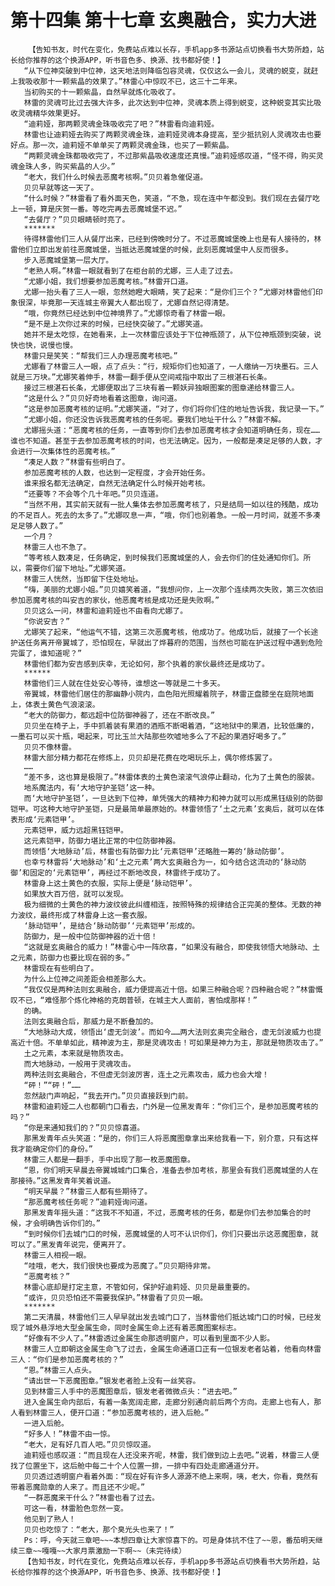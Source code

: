# 第十四集 第十七章 玄奥融合，实力大进
        【告知书友，时代在变化，免费站点难以长存，手机app多书源站点切换看书大势所趋，站长给你推荐的这个换源APP，听书音色多、换源、找书都好使！】
       “从下位神突破到中位神，这天地法则降临包容灵魂，仅仅这么一会儿，灵魂的蜕变，就赶上我吸收那十一颗紫晶的效果了。”林雷心中惊叹不已，这三十二年来。
       当初购买的十一颗紫晶，自然早就炼化吸收了。
       林雷的灵魂可比过去强大许多，此次达到中位神，灵魂本质上得到蜕变，这种蜕变其实比吸收灵魂精华效果更好。
       “迪莉娅，那两颗灵魂金珠吸收完了吧？”林雷看向迪莉娅。
       林雷也让迪莉娅去购买了两颗灵魂金珠，迪莉娅灵魂本身提高，至少抵抗别人灵魂攻击也要好点。那一次，迪莉娅不单单买了两颗灵魂金珠，也买了一颗紫晶。
       “两颗灵魂金珠都吸收完了，不过那紫晶吸收速度还真慢。”迪莉娅感叹道，“怪不得，购买灵魂金珠人多，购买紫晶的人少。”
       “老大，我们什么时候去恶魔考核啊。”贝贝着急催促道。
       贝贝早就等这一天了。
       “什么时候？”林雷看了看外面天色，笑道，“不急，现在连中午都没到。我们现在去餐厅吃上一顿，算是庆贺一番。等吃完再去恶魔城堡不迟。”
       “去餐厅？”贝贝眼睛顿时亮了。
       *******
       待得林雷他们三人从餐厅出来，已经到傍晚时分了。不过恶魔城堡晚上也是有人接待的，林雷他们立即出发前往恶魔城堡，当抵达恶魔城堡的时候，此刻恶魔城堡中人反而很多。
       步入恶魔城堡第一层大厅。
       “老熟人啊。”林雷一眼就看到了在柜台前的尤娜，三人走了过去。
       “尤娜小姐，我们想要参加恶魔考核。”林雷开口道。
       尤娜一抬头看了三人一眼，忽然她瞪大眼睛，笑了起来：“是你们三个？”尤娜对林雷他们印象很深，毕竟那一天连城主帝翼大人都出现了，尤娜自然记得清楚。
       “哦，你竟然已经达到中位神境界了。”尤娜惊奇看了林雷一眼。
       “是不是上次你过来的时候，已经快突破了。”尤娜笑道。
       她并不是太吃惊，在她看来，上一次林雷应该处于下位神瓶颈了，从下位神瓶颈到突破，说快也快，说慢也慢。
       林雷只是笑笑：“帮我们三人办理恶魔考核吧。”
       尤娜看了林雷三人一眼，点了点头：“行，规矩你们也知道了，一人缴纳一万块墨石。三人就是三万块。”尤娜笑着伸手，林雷一翻手便从空间戒指中取出了三根湛石长条。
       接过三根湛石长条，尤娜便取出了三块有着一颗妖异独眼图案的图章递给林雷三人。
       “这是什么？”贝贝好奇地看着这图章，询问道。
       “这是参加恶魔考核的证明。”尤娜笑道，“对了，你们将你们住的地址告诉我，我记录一下。”
       “尤娜小姐，你还没告诉我恶魔考核的任务呢。要我们地址干什么？”林雷不解。
       尤娜摇头道：“恶魔考核的任务，一直等到你们去参加恶魔考核才会知道明确任务，现在……谁也不知道。甚至于去参加恶魔考核的时间，也无法确定。因为，一般都是凑足足够的人数，才会进行一次集体性的恶魔考核。”
       “凑足人数？”林雷有些明白了。
       参加恶魔考核的人数，也达到一定程度，才会开始任务。
       谁来报名都无法确定，自然无法确定什么时候开始考核。
       “还要等？不会等个几十年吧。”贝贝连道。
       “当然不用，其实前天就有一批人集体去参加恶魔考核了，只是结局一如以往的残酷，成功的不足百人。死去的太多了。”尤娜叹息一声，“哦，你们也别着急。一般一月时间，就差不多凑足足够人数了。”
       一个月？
       林雷三人也不急了。
       “等考核人数凑足，任务确定，到时候我们恶魔城堡的人，会去你们的住处通知你们。所以，需要你们留下地址。”尤娜笑道。
       林雷三人恍然，当即留下住处地址。
       “嗨，美丽的尤娜小姐。”贝贝嬉笑着道，“我想问你，上一次那个连续两次失败，第三次依旧参加恶魔考核的叫安吉的家伙，他恶魔考核是成功还是失败啊。”
       贝贝这么一问，林雷和迪莉娅也不由看向尤娜了。
       “你说安吉？”
       尤娜笑了起来，“他运气不错，这第三次恶魔考核，他成功了。他成功后，就接了一个长途护送任务离开帝翼城了，恐怕现在，早就出了烨暮府的范围，当然也可能在护送过程中遇到危险完蛋了，谁知道呢？”
       林雷他们都为安吉感到庆幸，无论如何，那个执着的家伙最终还是成功了。
       ******
       林雷他们三人就在住处安心等待，谁想这一等就是二十多天。
       帝翼城，林雷他们居住的那幽静小院内，血色阳光照耀着院子，林雷正盘膝坐在庭院地面上，体表土黄色气浪滚滚。
       “老大的防御力，都远超中位防御神器了，还在不断改良。”
       贝贝坐在椅子上，手中抓着装有果酒的酒瓶不断喝着酒，“这地狱中的果酒，比较低廉的，一墨石可以买十瓶，喝起来，可比玉兰大陆那些吹嘘地多么了不起的果酒好喝多了。”
       贝贝不像林雷。
       林雷大部分精力都花在修炼上，贝贝却是花费在吃喝玩乐上，偶尔修炼罢了。
       ……
       “差不多，这也算是极限了。”林雷体表的土黄色滚滚气浪停止翻动，化为了土黄色的服装。
       地系魔法内，有‘大地守护圣铠’这一种。
       而‘大地守护圣铠’，一旦达到下位神，单凭强大的精神力和神力就可以形成黑钰级别的防御铠甲。可这种大地守护圣铠，只是最简单最原始的。林雷领悟了‘土之元素’玄奥后，就可以在体表形成‘元素铠甲’。
       元素铠甲，威力远超黑钰铠甲。
       这元素铠甲，防御力堪比正常的中位防御神器。
       而领悟‘大地脉动’后，林雷也有防御力比‘元素铠甲’还略胜一筹的‘脉动防御’。
       也幸亏林雷将‘大地脉动’和‘土之元素’两大玄奥融合为一，如今结合这流动的‘脉动防御’和固定的‘元素铠甲’，再经过不断地改良，林雷终于成功了。
       林雷身上这土黄色的衣服，实际上便是‘脉动铠甲’。
       如果放大百万倍，就可以发现。
       极为细微的土黄色的神力波纹彼此纠缠相连，按照特殊的规律结合正完美的整体。无数的神力波纹，最终形成了林雷身上这一套衣服。
       ‘脉动铠甲’，是结合‘脉动防御’‘元素铠甲’形成的。
       防御力，是一般中位防御神器的近十倍！
       “这就是玄奥融合的威力！”林雷心中一阵欣喜，“如果没有融合，即使我领悟大地脉动、土之元素，防御力也要比现在弱的多。”
       林雷现在有些明白了。
       为什么上位神之间差距会相差那么大。
       “我仅仅是两种法则玄奥融合，威力便提高近十倍。如果三种融合呢？四种融合呢？”林雷慨叹不已，“难怪那个炼化神格的克朗普顿，在城主大人面前，害怕成那样！”
       的确。
       法则玄奥融合后，那威力是不断叠加的。
       “大地脉动大成，领悟出‘虚无剑波’。而如今……两大法则玄奥完全融合，虚无剑波威力也提高近十倍。不单单如此，精神波为主，那是灵魂攻击！可如果是神力为主，那就是物质攻击了。”
       土之元素，本来就是物质攻击。
       而大地脉动，一般用于灵魂攻击。
       两种法则玄奥融合，不但虚无剑波厉害，连土之元素攻击，威力也会大增！
       “砰！”“砰！”……
       忽然敲门声响起，“我去开门。”贝贝直接跃到门前。
       林雷和迪莉娅二人也都朝门口看去，门外是一位黑发青年：“你们三个，是参加恶魔考核的吗？”
       “你是来通知我们的？”贝贝惊喜道。
       那黑发青年点头笑道：“是的，你们三人将恶魔图章拿出来给我看一下，别介意，只有这样我才能确定你们的身份。”
       林雷三人都是一翻手，手中出现了那一枚恶魔图章。
       “恩，你们明天早晨去帝翼城城门口集合，准备去参加考核，那里会有我们恶魔城堡的人在那接待。”这黑发青年笑着说道。
       “明天早晨？”林雷三人都有些期待了。
       “那恶魔考核任务呢？”迪莉娅询问道。
       那黑发青年摇头道：“这我不不知道，不过，恶魔考核的任务，都是你们去参加集合的时候，才会明确告诉你们的。”
       “到时候你们去城门口的时候，恶魔城堡的人可不认识你们，你们只要出示这恶魔图章，就可以了。”黑发青年说完，便离开了。
       林雷三人相视一眼。
       “哇哦，老大，我们很快也要成为恶魔了。”贝贝期待非常。
       “恶魔考核？”
       林雷心底却是打定主意，不管如何，保护好迪莉娅、贝贝是最重要的。
       “或许，贝贝恐怕还不需要我保护。”林雷看了贝贝一眼。
       *******
       第二天清晨，林雷他们三人早早就出发去城门口了，当林雷他们抵达城门口的时候，已经发现了城外悬浮地大型金属生命，同时金属生命上还有着恶魔图案标志。
       “好像有不少人了。”林雷透过金属生命那透明窗户，可以看到里面不少人影。
       林雷三人立即朝这金属生命飞了过去，金属生命通道口正有一位银发老者站着，他看向林雷三人：“你们是参加恶魔考核的？”
       “恩。”林雷三人点头。
       “请出世一下恶魔图章。”银发老者脸上没有一丝笑容。
       见到林雷三人手中的恶魔图章后，银发老者微微点头：“进去吧。”
       进入金属生命内部后，有着一条宽阔走廊，走廊分别通向前后两个方向。走廊上也有人，那人看到林雷三人，便开口道：“参加恶魔考核的，进入后舱。”
       一进入后舱。
       “好多人！”林雷不由一惊。
       “老大，足有好几百人吧。”贝贝惊叹道。
       迪莉娅也感叹道：“而且现在人还没来齐呢，林雷，我们做到边上去吧。”说着，林雷三人便找了位置坐下，这后舱中每二十个人位置一排，一排中有四处走廊通道分开。
       贝贝透过透明窗户看着外面：“现在好有许多人源源不绝上来啊，咦，老大，你看，竟然有带着恶魔勋章的人来了。而且还不少呢。”
       “一群恶魔来干什么？”林雷也看了过去。
       可这一看，林雷脸色忽然一变。
       他见到了熟人！
       贝贝也吃惊了：“老大，那个臭光头也来了！”
       Ps：呼，今天就三章吧~~~本想四章让大家惊喜下的。可是身体抗不住了~~恩，番茄明天继续三章~~嘎嘎~~大家月票激励一下啊~~（未完待续）
       【告知书友，时代在变化，免费站点难以长存，手机app多书源站点切换看书大势所趋，站长给你推荐的这个换源APP，听书音色多、换源、找书都好使！】